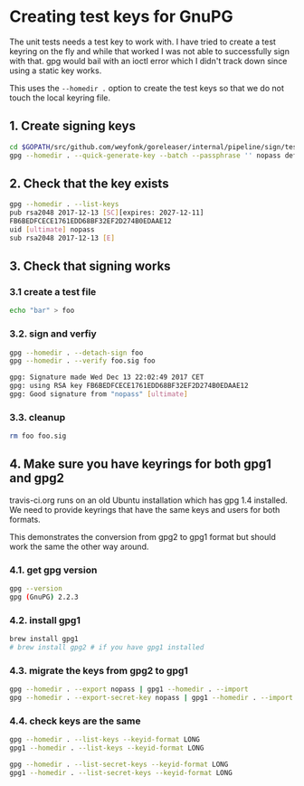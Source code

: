 # Creating test keys for GnuPG

The unit tests needs a test key to work with. I have tried to create a test keyring
on the fly and while that worked I was not able to successfully sign with that.
gpg would bail with an ioctl error which I didn't track down since using a static
key works.

This uses the `--homedir .` option to create the test keys so that we do not touch
the local keyring file.

## 1.  Create signing keys

```sh
cd $GOPATH/src/github.com/weyfonk/goreleaser/internal/pipeline/sign/testdata/gnupg
gpg --homedir . --quick-generate-key --batch --passphrase '' nopass default default 10y
```

## 2. Check that the key exists

```sh
gpg --homedir . --list-keys
pub rsa2048 2017-12-13 [SC][expires: 2027-12-11]
FB6BEDFCECE1761EDD68BF32EF2D274B0EDAAE12
uid [ultimate] nopass
sub rsa2048 2017-12-13 [E]
```

## 3. Check that signing works

### 3.1 create a test file

```sh
echo "bar" > foo
```

### 3.2. sign and verfiy

```sh
gpg --homedir . --detach-sign foo
gpg --homedir . --verify foo.sig foo

gpg: Signature made Wed Dec 13 22:02:49 2017 CET
gpg: using RSA key FB6BEDFCECE1761EDD68BF32EF2D274B0EDAAE12
gpg: Good signature from "nopass" [ultimate]
```

### 3.3. cleanup

```sh
rm foo foo.sig
```

## 4. Make sure you have keyrings for both gpg1 and gpg2

travis-ci.org runs on an old Ubuntu installation which
has gpg 1.4 installed. We need to provide keyrings that
have the same keys and users for both formats.

This demonstrates the conversion from gpg2 to gpg1
format but should work the same the other way around.

### 4.1. get gpg version

```sh
gpg --version
gpg (GnuPG) 2.2.3
```

### 4.2. install gpg1

```sh
brew install gpg1
# brew install gpg2 # if you have gpg1 installed
```

### 4.3. migrate the keys from gpg2 to gpg1

```sh
gpg --homedir . --export nopass | gpg1 --homedir . --import
gpg --homedir . --export-secret-key nopass | gpg1 --homedir . --import
```

### 4.4. check keys are the same

```sh
gpg --homedir . --list-keys --keyid-format LONG
gpg1 --homedir . --list-keys --keyid-format LONG

gpg --homedir . --list-secret-keys --keyid-format LONG
gpg1 --homedir . --list-secret-keys --keyid-format LONG
```
